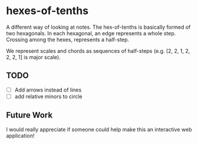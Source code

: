 # hexes-of-tenths
A different way of looking at notes. The hex-of-tenths is basically formed of two hexagonals. In each hexagonal, an edge represents a whole step. Crossing among the hexes, represents a half-step.

We represent scales and chords as sequences of half-steps (e.g. [2, 2, 1, 2, 2, 2, 1] is major scale).

## TODO
- [ ] Add arrows instead of lines 
- [ ] add relative minors to circle

## Future Work
I would really appreciate if someone could help make this an interactive web application!
